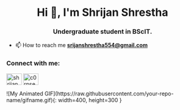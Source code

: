 <h1 align="center">Hi 👋, I'm Shrijan Shrestha</h1>
<h3 align="center">Undergraduate student in BScIT.</h3>

- 📫 How to reach me **srijanshrestha554@gmail.com**

<h3 align="left">Connect with me:</h3>
<p align="left">
<a href="https://linkedin.com/in/shrijan shrestha" target="blank"><img align="center" src="https://raw.githubusercontent.com/rahuldkjain/github-profile-readme-generator/master/src/images/icons/Social/linked-in-alt.svg" alt="shrijan shrestha" height="30" width="40" /></a>
<a href="https://discord.gg/c0rpse69" target="blank"><img align="center" src="https://raw.githubusercontent.com/rahuldkjain/github-profile-readme-generator/master/src/images/icons/Social/discord.svg" alt="c0rpse69" height="30" width="40" /></a>
</p>
![My Animated GIF](https://raw.githubusercontent.com/your-repo-name/gifname.gif){: width=400, height=300 }

